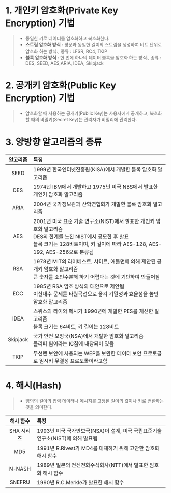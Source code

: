 # 1. 개인키 암호화(Private Key Encryption) 기법
> - 동일한 키로 데이터를 암호화하고 복호화한다.
> - **스트림 암호화 방식** : 평문과 동일한 길이의 스트림을 생성하여 비트 단위로 암호화 하는 방식., 종류 : LFSR, RC4, TKIP
> - **블록 암호화 방식** : 한 번에 하나의 데이터 블록을 암호화 하는 방식., 종류 : DES, SEED, AES,ARIA, IDEA, Skipjack

# 2. 공개키 암호화(Public Key Encryption) 기법
> - 암호화할 때 사용하는 공개키(Public Key)는 사용자에게 공개하고, 복호화할 때의 비밀키(Secret Key)는 관리자가 비밀리에 관리한다.

# 3. 양방향 알고리즘의 종류

|알고리즘|특징|
|:---:|:---|
|SEED|1999년 한국인터넷진흥원(KISA)에서 개발한 블록 암호화 알고리즘|
|DES|1974년 IBM에서 개발하고 1975년 미국 NBS에서 발표한 개인키 암호화 알고리즘|
|ARIA|2004년 국가정보원과 산학연협회가 개발한 블록 암호화 알고리즘|
|AES|2001년 미국 표준 기술 연구소(NIST)에서 발표한 개인키 암호화 알고리즘 </br> DES의 한계를 느낀 NIST에서 공모한 후 발표 </br> 블록 크기는 128비트이며, 키 길이에 따라 AES-128, AES-192, AES-256으로 분류됨|
|RSA|1978년 MIT의 라이베스트, 샤미르, 애들먼에 의해 제안된 공개키 암호화 알고리즘 </br> 큰 숫자를 소인수분해 하기 어렵다는 것에 기반하여 만들어짐|
|ECC|1985년 RSA 암호 방식의 대안으로 제안됨 </br> 이산대수 문제를 타원곡선으로 옮겨 기밀성과 효율성을 높인 암호화 알고리즘|
|IDEA|스위스의 라이와 메시가 1990년에 개발한 PES를 개선한 알고리즘 </br> 블록 크기는 64비트, 키 길이는 128비트|
|Skipjack|국가 안전 보장국(NSA)에서 개발한 암호화 알고리즘 </br> 클리퍼 핍이라는 IC칩에 내장되어 있음|
|TKIP|무선랜 보안에 사용되는 WEP을 보완한 데이터 보안 프로토콜로 임시키 무결성 프로토콜이라고함|

# 4. 해시(Hash)
> - 임의의 길이의 입력 데이터나 메시지를 고정된 길이의 값이나 키로 변환하는 것을 의미한다.

|해시 함수|특징|
|:---:|:---|
|SHA 시리즈|1993년 미국 국가안보국(NSA)이 설계, 미국 국립표준기술연구소(NIST)에 의해 발표됨|
|MD5|1991년 R.Rivest가 MD4를 대체하기 위해 고안한 암호화 해시 함수|
|N-NASH|1989년 일본의 전신전화주식회사(NTT)에서 발표한 암호화 해시 함수|
|SNEFRU|1990년 R.C.Merkle가 발표한 해시 함수|


